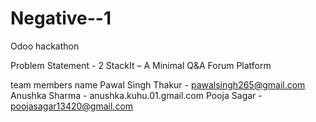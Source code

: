 # Negative--1
Odoo hackathon

Problem Statement - 2
StackIt – A Minimal Q&A Forum Platform

team members name 
Pawal Singh Thakur - pawalsingh265@gmail.com
Anushka Sharma - anushka.kuhu.01.gmail.com
Pooja Sagar - poojasagar13420@gmail.com
